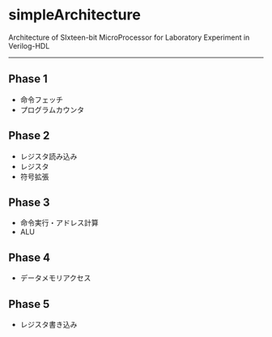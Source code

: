 simpleArchitecture
==================

Architecture of SIxteen-bit MicroProcessor for Laboratory Experiment in Verilog-HDL

---
## Phase 1
* 命令フェッチ
* プログラムカウンタ

## Phase 2
* レジスタ読み込み
* レジスタ
* 符号拡張

## Phase 3
* 命令実行・アドレス計算
* ALU

## Phase 4
* データメモリアクセス

## Phase 5
* レジスタ書き込み

